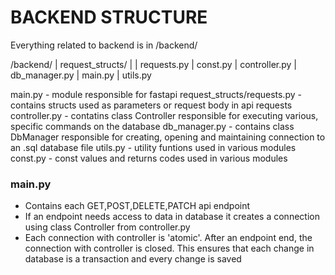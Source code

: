 # BACKEND STRUCTURE

Everything related to backend is in <projectroot>/backend/

/backend/
|   request_structs/
|   |   requests.py
|   const.py
|   controller.py
|   db_manager.py
|   main.py
|   utils.py


main.py - module responsible for fastapi
request_structs/requests.py - contains structs used as parameters or request body in api requests
controller.py - contatins class Controller responsible for executing various, specific commands on the database
db_manager.py - contains class DbManager responsible for creating, opening and maintaining connection to an .sql database file
utils.py - utility funtions used in various modules
const.py - const values and returns codes used in various modules



### main.py

- Contains each GET,POST,DELETE,PATCH api endpoint
- If an endpoint needs access to data in database it creates a connection using class Controller from controller.py
- Each connection with controller is 'atomic'. After an endpoint end, the connection with controller is closed. This ensures that each change in database is a transaction and every change is saved
